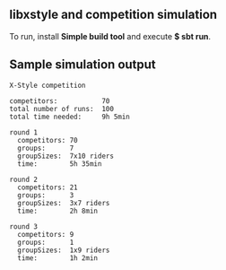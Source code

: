 ## libxstyle and competition simulation

To run, install **Simple build tool** and execute **$ sbt run**.

## Sample simulation output
    X-Style competition

    competitors:           70
    total number of runs:  100
    total time needed:     9h 5min

    round 1
      competitors: 70
      groups:      7
      groupSizes:  7x10 riders
      time:        5h 35min

    round 2
      competitors: 21
      groups:      3
      groupSizes:  3x7 riders
      time:        2h 8min

    round 3
      competitors: 9
      groups:      1
      groupSizes:  1x9 riders
      time:        1h 2min

